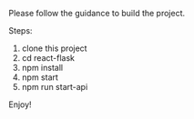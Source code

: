 Please follow the guidance to build the project.

Steps:
1. clone this project
2. cd react-flask
3. npm install
4. npm start
5. npm run start-api

Enjoy!